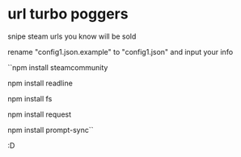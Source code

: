 # url turbo poggers

snipe steam urls you know will be sold

rename "config1.json.example" to "config1.json" and input your info

``npm install steamcommunity

npm install readline

npm install fs

npm install request

npm install prompt-sync``

:D
